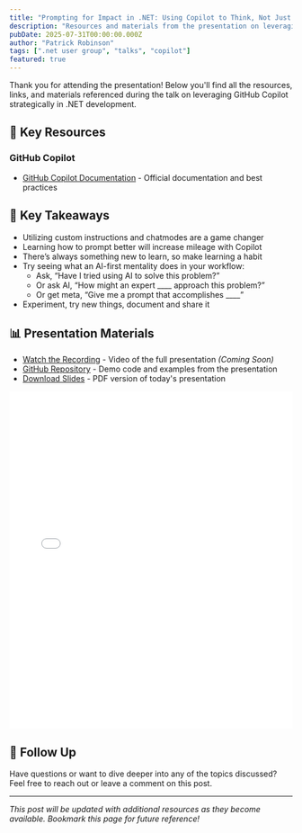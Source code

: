 ```yaml
---
title: "Prompting for Impact in .NET: Using Copilot to Think, Not Just Code"
description: "Resources and materials from the presentation on leveraging GitHub Copilot effectively in .NET development - moving beyond basic code generation to strategic thinking."
pubDate: 2025-07-31T00:00:00.000Z
author: "Patrick Robinson"
tags: [".net user group", "talks", "copilot"]
featured: true
---
```



Thank you for attending the presentation! Below you'll find all the resources, links, and materials referenced during the talk on leveraging GitHub Copilot strategically in .NET development.

## 📖 Key Resources

### GitHub Copilot

- [GitHub Copilot Documentation](https://docs.github.com/en/copilot) - Official documentation and best practices


## 🎯 Key Takeaways

- Utilizing custom instructions and chatmodes are a game changer
- Learning how to prompt better will increase mileage with Copilot
- There’s always something new to learn, so make learning a habit
- Try seeing what an AI-first mentality does in your workflow:
  - Ask, “Have I tried using AI to solve this problem?”
  - Or ask AI, “How might an expert ____ approach this problem?”
  - Or get meta, “Give me a prompt that accomplishes ____”
- Experiment, try new things, document and share it


## 📊 Presentation Materials

- [Watch the Recording](#) - Video of the full presentation *(Coming Soon)*
- [GitHub Repository](https://github.com/patrob/prompting-for-impact-dotnet-demo) - Demo code and examples from the presentation
- [Download Slides](/slides/Prompting%20for%20Impact%20in%20.NET.pdf) - PDF version of today's presentation

<iframe
  src="/slides/Prompting%20for%20Impact%20in%20.NET.pdf"
  width="100%"
  height="600px"
  style="border: none;"
>
</iframe>


## 📧 Follow Up

Have questions or want to dive deeper into any of the topics discussed? Feel free to reach out or leave a comment on this post.

---

*This post will be updated with additional resources as they become available. Bookmark this page for future reference!*
